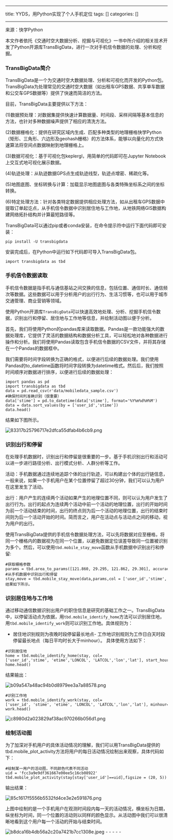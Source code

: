 
--- 
title:  YYDS，用Python实现了个人手机定位 
tags: []
categories: [] 

---
来源：快学Python

本文作者依托《交通时空大数据分析、挖掘与可视化》一书中所介绍的相关技术开发了Python开源库TransBigData，进行一次对手机信令数据的处理、分析和挖掘。

### TransBigData简介

TransBigData是一个为交通时空大数据处理、分析和可视化而开发的Python包。TransBigData为处理常见的交通时空大数据（如出租车GPS数据、共享单车数据和公交车GPS数据等）提供了快速而简洁的方法。

目前，TransBigData主要提供以下方法：

(1)数据预处理：对数据集提供快速计算数据量、时间段、采样间隔等基本信息的方法，也针对多种数据噪声提供了相应的清洗方法。

(2)数据栅格化：提供在研究区域内生成、匹配多种类型的地理栅格快学Python（矩形、三角形、六边形及geohash栅格）的方法体系，能够以向量化的方式快速算法将空间点数据映射到地理栅格上。

(3)数据可视化：基于可视化包keplergl，用简单的代码即可在Jupyter Notebook上交互式地可视化展示数据。

(4)轨迹处理：从轨迹数据GPS点生成轨迹线型，轨迹点增密、稀疏化等。

(5)地图底图、坐标转换与计算：加载显示地图底图与各类特殊坐标系之间的坐标转换。

(6)特定处理方法：针对各类特定数据提供相应处理方法，如从出租车GPS数据中提取订单起讫点，从手机信令数据中识别居住地与工作地，从地铁网络GIS数据构建网络拓扑结构并计算最短路径等。

TransBigData可以通过pip或者conda安装，在命令提示符中运行下面代码即可安装：

```
pip install -U transbigdata
```

安装完成后，在Python中运行如下代码即可导入TransBigData包。

```
import transbigdata as tbd
```

### 手机信令数据读取

手机信令数据是指手机与通信基站之间交换的信息，包括位置、通信时长、通信频次等数据。这些数据可以用于分析用户的出行行为、生活习惯等，也可以用于城市交通管理、商业营销等领域。

使用Python开源库`TransBigData`可以快速高效地处理、分析、挖掘手机信令数据，识别出行和停留、居住地与工作地等信息，并绘制活动图以便于分析。

首先，我们将使用Python的pandas库来读取数据。Pandas是一款功能强大的数据处理库，它提供了灵活的数据结构和数据分析工具，可以轻松地对各种数据进行操作和分析。我们将使用Pandas读取包含手机信令数据的CSV文件，并将其存储在一个Pandas的数据框中。

我们需要将时间字段转换为正确的格式，以便进行后续的数据处理。我们使用Pandas的to_datetime函数将时间字段转换为datetime格式。然后后，我们按照时间顺序对数据进行排序，以便进行后续的数据处理：

```
import pandas as pd
import transbigdata as tbd
data = pd.read_csv(r'data/mobiledata_sample.csv')
#确保时间列准确识别（很重要）
data['stime'] = pd.to_datetime(data['stime'], format='%Y%m%d%H%M')
data = data.sort_values(by = ['user_id','stime'])
data.head()
```

结果如下图所示。

<img src="https://img-blog.csdnimg.cn/img_convert/83317b25796717e2dfca55dfab4b6cb9.png" alt="83317b25796717e2dfca55dfab4b6cb9.png">

### 识别出行和停留

在处理手机数据时，识别出行和停留是很重要的一步。基于手机识别出行和活动可以进一步进行路径分析、出行模式分析、人群分析等工作。

活动：手机数据通过连续地追踪个体的出行轨迹，可以构建出个体的出行链信息，一般来说，如果一个手机用户在某个位置停留了超过30分钟，我们可以认为用户在这里发生了活动。

出行：用户产生的连续两个活动如果产生的地理位置不同，则可以认为用户发生了出行行为。出行的起点为连续两个活动中前一个活动的地理位置，出行的开始时间为前一个活动结束的时间，出行的终点则为后一个活动的地理位置，出行的结束时间则为后一个活动开始的时间。简而言之，用户在活动点与活动点之间的移动，视为用户的出行。

使用TransBigData提供的手机信令数据处理方法，可以先将数据对应至栅格，将同一个栅格内的数据视为在同一个位置，以避免数据定位误差导致同一位置被识别为多个。然后，可以使用`tbd.mobile_stay_move`函数从手机数据中识别出行和停留:

```
#获取栅格参数
params = tbd.area_to_params([121.860, 29.295, 121.862, 29.301], accuracy=500)
#从手机数据中识别出行和停留
stay,move = tbd.mobile_stay_move(data,params,col = ['user_id','stime','longitude', 'latitude'])结果如下所示。
```

### 识别居住地与工作地

通过移动通信数据识别出用户的职住信息是研究的基础工作之一。TransBigData中，以停留活动点为依据，用`tbd.mobile_identify_home`方法可以识别居住地，用`tbd.mobile_identify_work`则可以识别工作地。具体规则为：
- 居住地识别规则为夜晚时段停留最长地点- 工作地识别规则为工作日白天时段停留最长地点（每日平均时长大于minhour）。
具体使用方法如下：

```
#识别居住地
home = tbd.mobile_identify_home(stay, col=['user_id','stime', 'etime','LONCOL', 'LATCOL','lon','lat'], start_hour=8, end_hour=20 )
home.head()
```

结果输出：

<img src="https://img-blog.csdnimg.cn/img_convert/b09a547a48ac94b0d8979ee3a7a88578.png" alt="b09a547a48ac94b0d8979ee3a7a88578.png">

```
#识别工作地
work = tbd.mobile_identify_work(stay, col=['user_id', 'stime', 'etime', 'LONCOL', 'LATCOL','lon','lat'], minhour=3, start_hour=8, end_hour=20,workdaystart=0, workdayend=4)
work.head()
```

<img src="https://img-blog.csdnimg.cn/img_convert/c8980d2a023829af38ac970266b056d1.png" alt="c8980d2a023829af38ac970266b056d1.png">

### 绘制活动图

为了加深对手机用户的具体活动情况的理解，我们可以用TransBigData提供的tbd.mobile_plot_activity方法将用户的每日活动情况绘制出来观察，具体代码如下：

```
#绘制某一用户的活动图，不同颜色代表不同活动
uid = 'fcc3a9e9df361667e00ee5c16cb08922'
tbd.mobile_plot_activity(stay[stay['user_id']==uid],figsize = (20, 5))
```

输出结果：

<img src="https://img-blog.csdnimg.cn/img_convert/85c1617f5556b5532fd4ce3e2e591876.png" alt="85c1617f5556b5532fd4ce3e2e591876.png">

上图中绘制的是一个手机用户在观测时间段内每一天的活动情况，横坐标为日期，纵坐标为时间，同一个位置的活动则以同样的颜色显示。从活动图中我们可以很清晰地看到这个用户每一个活动的开始与结束时间。

<img src="https://img-blog.csdnimg.cn/img_convert/b8dca16b4db56a2c20a7421b7cc1308e.jpeg" alt="b8dca16b4db56a2c20a7421b7cc1308e.jpeg">
- - - - - 